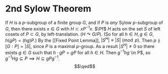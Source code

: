 # 2nd Sylow Theorem
If $H$ is a $p$-subgroup of a finite group $G$, and if $P$ is *any* Sylow $p$-subgroup of $G$, then there exists $x \in G$ with $H \subset xP^{-1}x$.
$\Pf$ $H$ acts on the set $S$ of left cosets of $P \subset G$, by left-translation. ($H \curvearrowright G/P$). (So for all $h \in H, g \in G$, $h(gP) = (hg)P$.)
By the [[Fixed Point Lemma]], $|S^H| \equiv |S| \pmod{p}$. 
Then $p \nmid [G:P] = |S|$, since $P$ is a maximal $p$-group.
As a result $|S^H| \neq 0$ so there exists $g \in G$ such that $h \cdot gP = gP$ for all $h \in H$. Then $g^{-1} h g$ \in P$, so $g^{-1}Hg \subseteq P \implies H \subseteq gPg^{-1}$. $$\qed$$